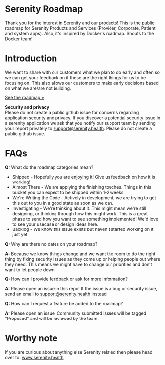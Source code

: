 # Serenity Roadmap

Thank you for the interest in Serenity and our products!
This is the public roadmap for Serenity Products and Services (Provider, Corporate, Patient and system apps). Also, it's inspired by Docker's roadmap. Shouts to the Docker team!

# Introduction
We want to share with our customers what we plan to do early and often so we can get your feedback on if these are the right things for us to be focusing on. This also allows our customers to make early decisions based on what we are/are not building. 

[See the roadmap »](https://github.com/orgs/serenity-health/projects/1)


**Security and privacy**  
Please do not create a public github issue for concerns regarding application security and privacy. If you discover a potential security issue in a serenity application we ask that you notify our support team by sending your report privately to support@serenity.health. Please do not create a public github issue.


# FAQs

**Q:** What do the roadmap categories mean?
* Shipped - Hopefully you are enjoying it! Give us feedback on how it is working!
* Almost There - We are applying the finishing touches. Things in this bucket you can expect to be shipped within 1-2 weeks
* We're Writing the Code - Actively in development, we are trying to get this out to you in a good state as soon as we can.
* Investigating - We're thinking about it. This might mean we're still designing, or thinking through how this might work. This is a great phase to send how you want to see something implemented! We'd love to see your usecase or design ideas here.
* Backlog - We know this issue exists but haven't started working on it just yet

**Q:** Why are there no dates on your roadmap?

**A:** Because we know things change and we want the room to do the right thing by fixing security issues as they come up or helping people out where they need. This means we might have to change our priorities and don’t want to let people down. 

**Q:** How can I provide feedback or ask for more information?

**A:** Please open an issue in this repo! If the issue is a bug or security issue, send an email to support@serenity.health instead

**Q:** How can I request a feature be added to the roadmap?

**A:** Please open an issue! Community submitted issues will be tagged "Proposed" and will be reviewed by the team.


# Worthy note
If you are curious about anything else Serenity related then please head over to: www.serenity.health 

